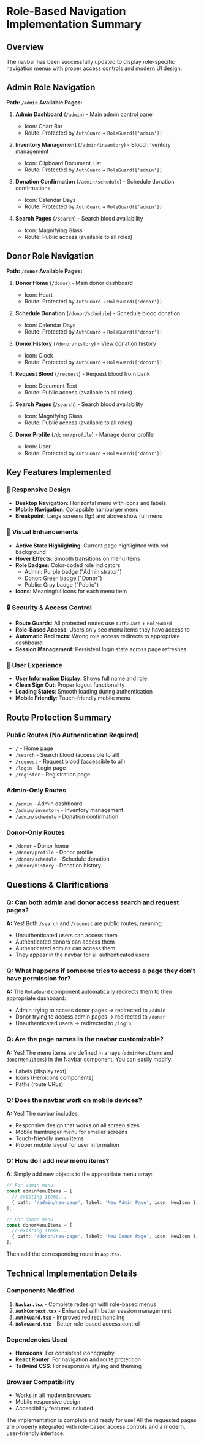 # Role-Based Navigation Implementation Summary

## Overview
The navbar has been successfully updated to display role-specific navigation menus with proper access controls and modern UI design.

## Admin Role Navigation
**Path: `/admin`**
**Available Pages:**
1. **Admin Dashboard** (`/admin`) - Main admin control panel
   - Icon: Chart Bar
   - Route: Protected by `AuthGuard` + `RoleGuard(['admin'])`

2. **Inventory Management** (`/admin/inventory`) - Blood inventory management
   - Icon: Clipboard Document List  
   - Route: Protected by `AuthGuard` + `RoleGuard(['admin'])`

3. **Donation Confirmation** (`/admin/schedule`) - Schedule donation confirmations
   - Icon: Calendar Days
   - Route: Protected by `AuthGuard` + `RoleGuard(['admin'])`

4. **Search Pages** (`/search`) - Search blood availability
   - Icon: Magnifying Glass
   - Route: Public access (available to all roles)

## Donor Role Navigation
**Path: `/donor`**
**Available Pages:**
1. **Donor Home** (`/donor`) - Main donor dashboard
   - Icon: Heart
   - Route: Protected by `AuthGuard` + `RoleGuard(['donor'])`

2. **Schedule Donation** (`/donor/schedule`) - Schedule blood donation
   - Icon: Calendar Days
   - Route: Protected by `AuthGuard` + `RoleGuard(['donor'])`

3. **Donor History** (`/donor/history`) - View donation history
   - Icon: Clock
   - Route: Protected by `AuthGuard` + `RoleGuard(['donor'])`

4. **Request Blood** (`/request`) - Request blood from bank
   - Icon: Document Text
   - Route: Public access (available to all roles)

5. **Search Pages** (`/search`) - Search blood availability
   - Icon: Magnifying Glass
   - Route: Public access (available to all roles)

6. **Donor Profile** (`/donor/profile`) - Manage donor profile
   - Icon: User
   - Route: Protected by `AuthGuard` + `RoleGuard(['donor'])`

## Key Features Implemented

### 📱 **Responsive Design**
- **Desktop Navigation**: Horizontal menu with icons and labels
- **Mobile Navigation**: Collapsible hamburger menu
- **Breakpoint**: Large screens (lg:) and above show full menu

### 🎨 **Visual Enhancements**
- **Active State Highlighting**: Current page highlighted with red background
- **Hover Effects**: Smooth transitions on menu items
- **Role Badges**: Color-coded role indicators
  - Admin: Purple badge ("Administrator")
  - Donor: Green badge ("Donor")
  - Public: Gray badge ("Public")
- **Icons**: Meaningful icons for each menu item

### 🔒 **Security & Access Control**
- **Route Guards**: All protected routes use `AuthGuard` + `RoleGuard`
- **Role-Based Access**: Users only see menu items they have access to
- **Automatic Redirects**: Wrong role access redirects to appropriate dashboard
- **Session Management**: Persistent login state across page refreshes

### 🚀 **User Experience**
- **User Information Display**: Shows full name and role
- **Clean Sign Out**: Proper logout functionality
- **Loading States**: Smooth loading during authentication
- **Mobile Friendly**: Touch-friendly mobile menu

## Route Protection Summary

### Public Routes (No Authentication Required)
- `/` - Home page
- `/search` - Search blood (accessible to all)
- `/request` - Request blood (accessible to all)
- `/login` - Login page
- `/register` - Registration page

### Admin-Only Routes
- `/admin` - Admin dashboard
- `/admin/inventory` - Inventory management
- `/admin/schedule` - Donation confirmation

### Donor-Only Routes
- `/donor` - Donor home
- `/donor/profile` - Donor profile
- `/donor/schedule` - Schedule donation
- `/donor/history` - Donation history

## Questions & Clarifications

### Q: Can both admin and donor access search and request pages?
**A:** Yes! Both `/search` and `/request` are public routes, meaning:
- Unauthenticated users can access them
- Authenticated donors can access them
- Authenticated admins can access them
- They appear in the navbar for all authenticated users

### Q: What happens if someone tries to access a page they don't have permission for?
**A:** The `RoleGuard` component automatically redirects them to their appropriate dashboard:
- Admin trying to access donor pages → redirected to `/admin`
- Donor trying to access admin pages → redirected to `/donor`
- Unauthenticated users → redirected to `/login`

### Q: Are the page names in the navbar customizable?
**A:** Yes! The menu items are defined in arrays (`adminMenuItems` and `donorMenuItems`) in the Navbar component. You can easily modify:
- Labels (display text)
- Icons (Heroicons components)
- Paths (route URLs)

### Q: Does the navbar work on mobile devices?
**A:** Yes! The navbar includes:
- Responsive design that works on all screen sizes
- Mobile hamburger menu for smaller screens
- Touch-friendly menu items
- Proper mobile layout for user information

### Q: How do I add new menu items?
**A:** Simply add new objects to the appropriate menu array:

```typescript
// For admin menu
const adminMenuItems = [
  // existing items...
  { path: '/admin/new-page', label: 'New Admin Page', icon: NewIcon },
];

// For donor menu  
const donorMenuItems = [
  // existing items...
  { path: '/donor/new-page', label: 'New Donor Page', icon: NewIcon },
];
```

Then add the corresponding route in `App.tsx`.

## Technical Implementation Details

### Components Modified
1. **`Navbar.tsx`** - Complete redesign with role-based menus
2. **`AuthContext.tsx`** - Enhanced with better session management  
3. **`AuthGuard.tsx`** - Improved redirect handling
4. **`RoleGuard.tsx`** - Better role-based access control

### Dependencies Used
- **Heroicons**: For consistent iconography
- **React Router**: For navigation and route protection
- **Tailwind CSS**: For responsive styling and theming

### Browser Compatibility
- Works in all modern browsers
- Mobile responsive design
- Accessibility features included

The implementation is complete and ready for use! All the requested pages are properly integrated with role-based access controls and a modern, user-friendly interface.
